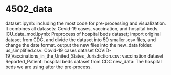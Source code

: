 # 4502_data
dataset.ipynb: including the most code for pre-processing and visualization. It combines all datasets: Covid-19 cases, vaccination, and hospital beds. 
ICU_data_mod.ipynb: Preprocess of hospital beds dataset; import original dataset from CDC, and divide the dataset into 50 smaller .csv files, and change the date format. output the new files into the new_data folder.
us_simplified.csv: Covid-19 cases dataset
COVID-19_Vaccinations_in_the_United_States_Jurisdiction.csv: vaccination dataset
Reported_Patient: hospital beds dataset from CDC
new_data: The hospital beds we are using after the pre-process.
